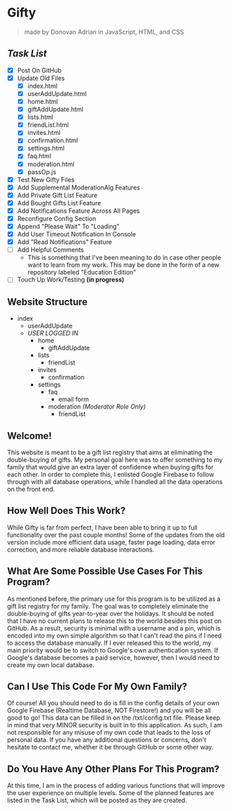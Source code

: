# Gifty
> made by Donovan Adrian in JavaScript, HTML, and CSS

## ***Task List***
- [x] Post On GitHub
- [x] Update Old Files
  - [x] index.html
  - [x] userAddUpdate.html
  - [x] home.html 
  - [x] giftAddUpdate.html
  - [x] lists.html
  - [x] friendList.html
  - [x] invites.html
  - [x] confirmation.html
  - [x] settings.html 
  - [x] faq.html
  - [x] moderation.html
  - [x] passOp.js
- [x] Test New Gifty Files
- [x] Add Supplemental ModerationAlg Features
- [x] Add Private Gift List Feature
- [x] Add Bought Gifts List Feature
- [x] Add Notifications Feature Across All Pages
- [x] Reconfigure Config Section
- [x] Append "Please Wait" To "Loading"
- [x] Add User Timeout Notification In Console
- [x] Add "Read Notifications" Feature
- [ ] Add Helpful Comments
  -  This is something that I've been meaning to do in case other people want to learn from my work. This may be done in the form of a new repository labeled "Education Edition"
- [ ] Touch Up Work/Testing **\(in progress)**

## Website Structure
- index
  - userAddUpdate
  - *USER LOGGED IN*
    - home
      - giftAddUpdate
    - lists
      - friendList
    - invites
      - confirmation
    - settings
      - faq
        - email form
      - moderation *\(Moderator Role Only)*
        - friendList

## Welcome!
This website is meant to be a gift list registry that 
aims at eliminating the double-buying of gifts. My personal 
goal here was to offer something to my family that would 
give an extra layer of confidence when buying gifts for each 
other. In order to complete this, I enlisted Google Firebase 
to follow through with all database operations, while I 
handled all the data operations on the front end.


## How Well Does This Work?
While Gifty is far from perfect, I have been able to bring 
it up to full functionality over the past couple months! 
Some of the updates from the old version include more 
efficient data usage, faster page loading, data error 
correction, and more reliable database interactions.


## What Are Some Possible Use Cases For This Program?
As mentioned before, the primary use for this program is to 
be utilized as a gift list registry for my family. The goal 
was to completely eliminate the double-buying of gifts 
year-to-year over the holidays. It should be noted that I 
have no current plans to release this to the world besides 
this post on GitHub. As a result, security is minimal with a 
username and a pin, which is encoded into my own simple 
algorithm so that I can't read the pins if I need to access 
the database manually. If I ever released this to the world, 
my main priority would be to switch to Google's own 
authentication system. If Google's database becomes a paid 
service, however, then I would need to create my own local 
database.


## Can I Use This Code For My Own Family?
Of course! All you should need to do is fill in the config 
details of your own Google Firebase 
(Realtime Database, NOT Firestore!) and you will be all 
good to go! This data can be filled in on the /txt/config.txt
file. Please keep in mind that very MINOR security 
is built in to this application. As such, I am not 
responsible for any misuse of my own code that leads to 
the loss of personal data. If you have any additional 
questions or concerns, don't hesitate to contact me, 
whether it be through GitHub or some other way.


## Do You Have Any Other Plans For This Program?
At this time, I am in the process of adding various functions 
that will improve the user experience on multiple levels. 
Some of the planned features are listed in the Task List, 
which will be posted as they are created.
    
